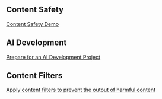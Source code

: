 ## Content Safety

[Content Safety Demo](https://github.com/MicrosoftLearning/mslearn-ai-fundamentals/blob/main/Instructions/Labs/02-content-safety.md)

## AI Development

[Prepare for an AI Development Project](https://microsoftlearning.github.io/mslearn-ai-studio/Instructions/01-Explore-ai-studio.html)

## Content Filters

[Apply content filters to prevent the output of harmful content](https://microsoftlearning.github.io/mslearn-ai-studio/Instructions/06-Explore-content-filters.html)
